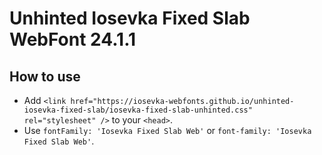 # Unhinted Iosevka Fixed Slab WebFont 24.1.1

## How to use

- Add `<link href="https://iosevka-webfonts.github.io/unhinted-iosevka-fixed-slab/iosevka-fixed-slab-unhinted.css" rel="stylesheet" />` to your `<head>`.
- Use `fontFamily: 'Iosevka Fixed Slab Web'` or `font-family: 'Iosevka Fixed Slab Web'`.

